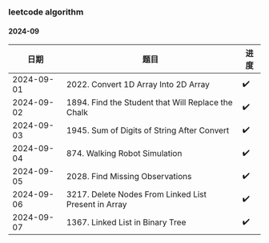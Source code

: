 ### leetcode algorithm


#### 2024-09

| 日期         | 题目                                                   | 进度 |
|------------|------------------------------------------------------|----|
| 2024-09-01 | 2022. Convert 1D Array Into 2D Array                 | ✔️ |
| 2024-09-02 | 1894. Find the Student that Will Replace the Chalk   | ✔️ |
| 2024-09-03 | 1945. Sum of Digits of String After Convert          | ✔️ |
| 2024-09-04 | 874. Walking Robot Simulation                        | ✔️ |
| 2024-09-05 | 2028. Find Missing Observations                      | ✔️ |
| 2024-09-06 | 3217. Delete Nodes From Linked List Present in Array | ✔️ |
| 2024-09-07 | 1367. Linked List in Binary Tree                     | ✔️ |
